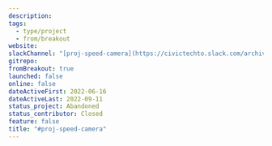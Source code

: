 ```yaml
---
description:
tags:
  - type/project
  - from/breakout
website:
slackChannel: "[proj-speed-camera](https://civictechto.slack.com/archives/C03TR7QTR2A)"
gitrepo:
fromBreakout: true
launched: false
online: false
dateActiveFirst: 2022-06-16
dateActiveLast: 2022-09-11
status_project: Abandoned
status_contributor: Closed
feature: false
title: "#proj-speed-camera"
---
```

